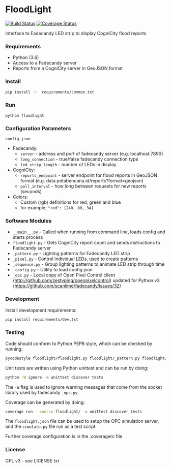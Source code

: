 FloodLight
==========
[![Build Status](https://travis-ci.org/urbanriskmap/floodlight.svg?branch=master)](https://travis-ci.org/urbanriskmap/floodlight)
[![Coverage Status](https://coveralls.io/repos/github/urbanriskmap/floodlight/badge.svg?branch=dev)](https://coveralls.io/github/urbanriskmap/floodlight?branch=dev)

Interface to Fadecandy LED strip to display CogniCity flood reports

### Requirements
- Python (3.6)
- Access to a Fadecandy server
- Reports from a CogniCity server in GeoJSON format

### Install

```sh
pip install -r  requirements/common.txt
```

### Run

```
python floodlight
```

### Configuration Parameters
`config.json`

- Fadecandy:
  * `server` - address and port of fadecandy server (e.g. localhost:7890)
  * `long_connection` - true/false fadecandy connection type
  * `led_strip_length` - number of LEDs in display
- CogniCity:
  * `reports_endpoint` - server endpoint for flood reports in GeoJSON format (e.g. data.petabencana.id/reports?format=geojson)
  * `poll_interval` - how long between requests for new reports (seconds)
- Colors:
  * Custom (rgb) definitions for red, green and blue
  - for example; `"red": [240, 80, 34]`

### Software Modules
- `__main__.py` - Called when running from command line, loads config and starts process
- `floodlight.py` - Gets CogniCity report count and sends instructions to Fadecandy server
- `_pattern.py` - Lighting patterns for Fadecandy LED strip
- `_pixel.py` - Control individual LEDs, used to create patterns
- `_sequence.py` - Group lighting patterns to animate LED strip through time
- `_config.py` - Utility to load config.json
- `_opc.py` - Local copy of Open Pixel Control client (http://github.com/zestyping/openpixelcontrol) updated for Python v3 (https://github.com/scanlime/fadecandy/issues/32)

### Development
Install development requirements:

```sh
pip install requirements/dev.txt
```

### Testing
Code should conform to Python PEP8 style, which can be checked by running:

```sh
pycodestyle floodlight/floodlight.py floodlight/_pattern.py floodlight/_sequence.py
```

Unit tests are written using Python unittest and can be run by doing:

```sh
python -W ignore -m unittest discover tests
```
The `-W` flag is used to ignore warning messages that come from the socket library used by fadecandy `_opc.py`.

Coverage can be generated by doing:

```sh
coverage run --source floodlight/ -m unittest discover tests
```

The `floodlight.json` file can be used to setup the OPC simulation server, and the `simulate.py` file run as a test script.

Further coverage configuration is in the .coveragerc file

### License

GPL v3 - see LICENSE.txt

